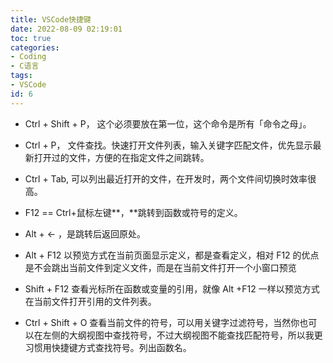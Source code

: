 ```yaml
---
title: VSCode快捷键
date: 2022-08-09 02:19:01
toc: true
categories:
- Coding
- C语言
tags:
- VSCode
id: 6
---
```


- Ctrl + Shift + P， 这个必须要放在第一位，这个命令是所有「命令之母」。

- Ctrl + P， 文件查找。快速打开文件列表，输入关键字匹配文件，优先显示最新打开过的文件，方便的在指定文件之间跳转。

- Ctrl + Tab, 可以列出最近打开的文件，在开发时，两个文件间切换时效率很高。

<!--more-->

- F12 == Ctrl+鼠标左键**，**跳转到函数或符号的定义。

- Alt + ← ，是跳转后返回原处。
  
- Alt + F12 以预览方式在当前页面显示定义，都是查看定义，相对 F12 的优点是不会跳出当前文件到定义文件，而是在当前文件打开一个小窗口预览

- Shift + F12 查看光标所在函数或变量的引用，就像 Alt +F12 一样以预览方式在当前文件打开引用的文件列表。

- Ctrl + Shift + O 查看当前文件的符号，可以用关键字过滤符号，当然你也可以在左侧的大纲视图中查找符号，不过大纲视图不能查找匹配符号，所以我更习惯用快捷键方式查找符号。列出函数名。